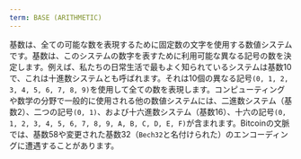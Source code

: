 ```yaml
---
term: BASE (ARITHMETIC)
---
```


基数は、全ての可能な数を表現するために固定数の文字を使用する数値システムです。基数は、このシステムの数字を表すために利用可能な異なる記号の数を決定します。例えば、私たちの日常生活で最もよく知られているシステムは基数10で、これは十進数システムとも呼ばれます。それは10個の異なる記号`(0, 1, 2, 3, 4, 5, 6, 7, 8, 9)`を使用して全ての数を表現します。コンピューティングや数学の分野で一般的に使用される他の数値システムには、二進数システム（基数2）、二つの記号`(0, 1)`、および十六進数システム（基数16）、十六の記号`(0, 1, 2, 3, 4, 5, 6, 7, 8, 9, A, B, C, D, E, F)`が含まれます。Bitcoinの文脈では、基数58や変更された基数32（`Bech32`と名付けられた）のエンコーディングに遭遇することがあります。